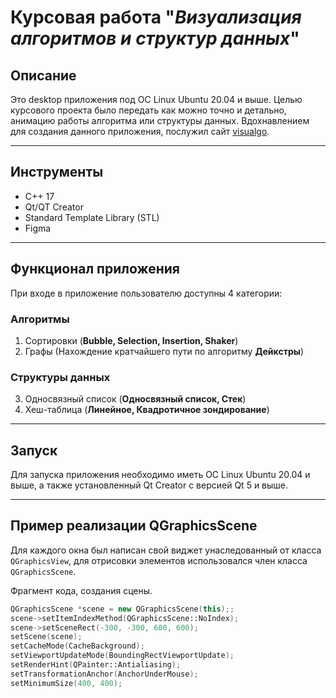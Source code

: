 # Курсовая работа "_Визуализация алгоритмов и структур данных_"

## Описание
Это desktop приложения под ОС Linux Ubuntu 20.04 и выше. Целью курсового проекта было передать как можно точно и детально, анимацию работы алгоритма или структуры данных. Вдохнавлением для создания данного приложения, послужил сайт [visualgo](https://visualgo.net/en).
___

## Инструменты
+ С++ 17
+ Qt/QT Creator
+ Standard Template Library (STL)
+ Figma
___

## Функционал приложения
При входе в приложение пользователю доступны 4 категории:

### Алгоритмы
1. Сортировки (__Bubble, Selection, Insertion, Shaker__)
2. Графы (Нахождение кратчайшего пути по алгоритму __Дейкстры__)
### Структуры данных
3. Односвязный список (__Односвязный список, Стек__)
4. Хеш-таблица (__Линейное, Квадротичное зондирование__)
___

## Запуск 

Для запуска приложения необходимо иметь ОС Linux Ubuntu 20.04 и выше, а также установленный Qt Creator с версией Qt 5 и выше.
___
## Пример реализации QGraphicsScene
Для каждого окна был написан свой виджет унаследованный от класса ``QGraphicsView``,
для отрисовки элементов использовался член класса ``QGraphicsScene``.


 Фрагмент кода, создания сцены.

```c++
QGraphicsScene *scene = new QGraphicsScene(this);;
scene->setItemIndexMethod(QGraphicsScene::NoIndex);
scene->setSceneRect(-300, -300, 600, 600);
setScene(scene);
setCacheMode(CacheBackground);
setViewportUpdateMode(BoundingRectViewportUpdate);
setRenderHint(QPainter::Antialiasing);
setTransformationAnchor(AnchorUnderMouse);
setMinimumSize(400, 400);
```







